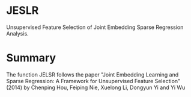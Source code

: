 # JESLR
Unsupervised Feature Selection of Joint Embedding Sparse Regression Analysis.
# Summary
The function JELSR follows the paper "Joint Embedding Learning and Sparse Regression: A Framework for Unsupervised Feature Selection"(2014) by  Chenping Hou, Feiping Nie, Xuelong Li, Dongyun Yi and Yi Wu
